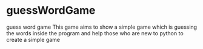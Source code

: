 # guessWordGame
guess word game
This game aims to show a simple game which is guessing the words inside the program and help those who are new to python to create a simple game
